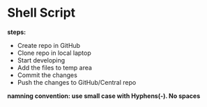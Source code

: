 # Shell Script

**steps:**
* Create repo in GitHub
* Clone repo in local laptop
* Start developing
* Add the files to temp area
* Commit the changes
* Push the changes to GitHub/Central repo

**namning convention: use small case with Hyphens(-). No spaces**